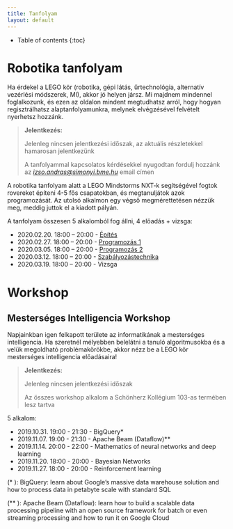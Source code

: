 ```yaml
---
title: Tanfolyam
layout: default
---
```


* Table of contents
{:toc}

# Robotika tanfolyam

Ha érdekel a LEGO kör (robotika, gépi látás, űrtechnológia, alternatív vezérlési módszerek, MI), akkor jó helyen jársz. Mi majdnem mindennel foglalkozunk, és ezen az oldalon mindent megtudhatsz arról, hogy hogyan regisztrálhatsz alaptanfolyamunkra, melynek elvégzésével felvételt nyerhetsz hozzánk.

> **Jelentkezés:**
>
> Jelenleg nincsen jelentkezési időszak, az aktuális részletekkel hamarosan jelentkezünk
>
> A tanfolyammal kapcsolatos kérdésekkel nyugodtan fordulj hozzánk az *izso.andras@simonyi.bme.hu* email címen


A robotika tanfolyam alatt a LEGO Mindstorms NXT-k segítségével fogtok rovereket építeni 4-5 fős csapatokban, és megtanuljátok azok programozását. Az utolsó alkalmon egy végső megmérettetésen nézzük meg, meddig juttok el a kiadott pályán.

A tanfolyam összesen 5 alkalomból fog állni, 4 előadás + vizsga:

 - 2020.02.20. 18:00 – 20:00 - [Építés](epites)
 - 2020.02.27. 18:00 – 20:00 - [Programozás 1](programozas-1)
 - 2020.03.05. 18:00 – 20:00 - [Programozás 2](programozas-2)
 - 2020.03.12. 18:00 – 20:00 - [Szabályozástechnika](szabalyozastechnika)
 - 2020.03.19. 18:00 – 20:00 - Vizsga


# Workshop



## Mesterséges Intelligencia Workshop

Napjainkban igen felkapott területe az informatikának a mesterséges intelligencia. Ha szeretnél mélyebben belelátni a tanuló algoritmusokba és a velük megoldható problémakörökbe, akkor nézz be a LEGO kör mesterséges intelligencia előadásaira!

> **Jelentkezés:**
>
> Jelenleg nincsen jelentkezési időszak
>
> Az összes workshop alkalom a Schönherz Kollégium 103-as termében lesz tartva

5 alkalom:

- 2019.10.31. 19:00 - 21:30 - BigQuery*
- 2019.11.07. 19:00 - 21:30 - Apache Beam (Dataflow)**
- 2019.11.14. 20:00 - 22:00 - Mathematics of neural networks and deep learning
- 2019.11.20. 18:00 - 20:00 - Bayesian Networks
- 2019.11.27. 18:00 - 20:00 - Reinforcement learning


(* ): BigQuery: learn about Google’s massive data warehouse solution and how to process data in petabyte scale with standard SQL

(** ): Apache Beam (Dataflow): learn how to build a scalable data processing pipeline with an open source framework for batch or even streaming processing and how to run it on Google Cloud
